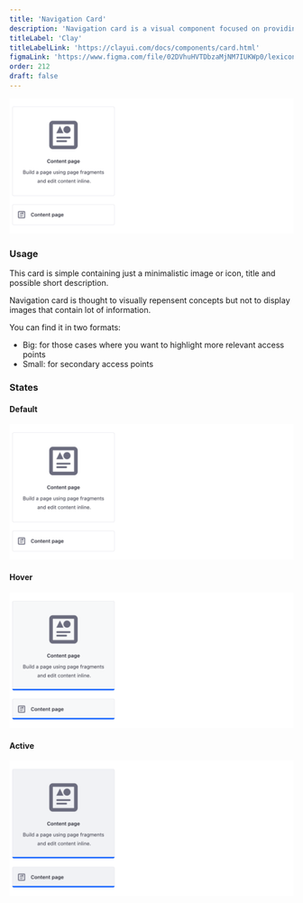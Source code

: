 ```yaml
---
title: 'Navigation Card'
description: 'Navigation card is a visual component focused on providing navigation in distributive pages or discributive page sections.'
titleLabel: 'Clay'
titleLabelLink: 'https://clayui.com/docs/components/card.html'
figmaLink: 'https://www.figma.com/file/02DVhuHVTDbzaMjNM7IUKWp0/lexicon?node-id=6026%3A914'
order: 212
draft: false
---
```


![navigation card default state](./cards-18.png)

### Usage

This card is simple containing just a minimalistic image or icon, title and possible short description.

Navigation card is thought to visually repensent concepts but not to display images that contain lot of information.

You can find it in two formats:

-   Big: for those cases where you want to highlight more relevant access points
-   Small: for secondary access points

### States

#### Default

![navigation card default state](./cards-18.png)

#### Hover

![navigation card hover state, the background shades in gray and a blue line appears below](./cards-19.png)

#### Active

![navigation card active state, the background gets a bit darker than in hover state](./cards-20.png)

